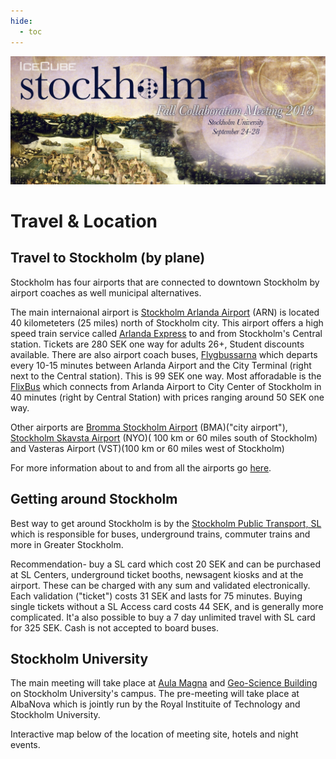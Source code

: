 ```yaml
---
hide:
  - toc
---
```


![2018 Fall Collaboration Meeting](Stockholm_2018Collab_Web.jpg)

# Travel & Location


## Travel to Stockholm (by plane)

Stockholm has four airports that are connected to downtown Stockholm by airport coaches as well municipal alternatives.

The main internaional airport is [Stockholm Arlanda Airport](https://www.swedavia.com/arlanda/#gref) (ARN) is located 40 kilometeters (25 miles) north of Stockholm city. This airport offers a high speed train service called [Arlanda Express](https://www.arlandaexpress.com/) to and from Stockholm's Central station. Tickets are 280 SEK one way for adults 26+, Student discounts available. There are also airport coach buses, [Flygbussarna](http://www.flygbussarna.se/) which departs every 10-15 minutes between Arlanda Airport and the City Terminal (right next to the Central station). This is 99 SEK one way. Most afforadable is the [FlixBus](https://www.flixbus.se/bussresor/stockholm-stockholms-flygplats) which connects from Arlanda Airport to City Center of Stockholm in 40 minutes (right by Central Station) with prices ranging around 50 SEK one way.

Other airports are [Bromma Stockholm Airport](https://www.swedavia.se/bromma/) (BMA)("city airport"), [Stockholm Skavsta Airport](https://www.skavsta.se/en/) (NYO)( 100 km or 60 miles south of Stockholm) and Vasteras Airport (VST)(100 km or 60 miles west of Stockholm)
 
For more information about to and from all the airports go [here](https://www.visitstockholm.com/good-to-know/to-and-from-the-airports/).

## Getting around Stockholm

Best way to get around Stockholm is by the [Stockholm Public Transport, SL](https://sl.se/en/) which is responsible for buses, underground trains, commuter trains and more in Greater Stockholm.

Recommendation- buy a SL card which cost 20 SEK and can be purchased at SL Centers, underground ticket booths, newsagent kiosks and at the airport. These can be charged with any sum and validated electronically. Each validation ("ticket") costs 31 SEK and lasts for 75 minutes. Buying single tickets without a SL Access card costs 44 SEK, and is generally more complicated. It'a also possible to buy a 7 day unlimited travel with SL card for 325 SEK. Cash is not accepted to board buses.

## Stockholm University

The main meeting will take place at [Aula Magna](https://www.su.se/english/about/campus/conferences/aula-magna) and [Geo-Science Building](https://www.humangeo.su.se/english/about-us/find-us/geo-science-building) on Stockholm University's campus. The pre-meeting will take place at AlbaNova which is jointly run by the Royal Instituite of Technology and Stockholm University.

Interactive map below of the location of meeting site, hotels and night events.

